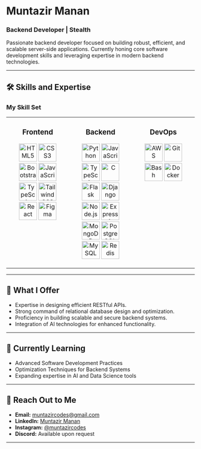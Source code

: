 # Muntazir Manan

### Backend Developer | Stealth
Passionate backend developer focused on building robust, efficient, and scalable server-side applications. Currently honing core software development skills and leveraging expertise in modern backend technologies.

---

## 🛠 **Skills and Expertise**

### My Skill Set
<table width="100%" align="center">
    <tr>
        <td valign="top" width="33%">
            <h3 align="center">Frontend</h3>
            <p align="center">
                <a href="https://en.wikipedia.org/wiki/HTML5" target="_blank"><img src="https://profilinator.rishav.dev/skills-assets/html5-original-wordmark.svg" alt="HTML5" width="48" /></a>
                <a href="https://www.w3schools.com/css/" target="_blank"><img src="https://profilinator.rishav.dev/skills-assets/css3-original-wordmark.svg" alt="CSS3" width="48" /></a>
                <a href="https://getbootstrap.com/docs/3.4/javascript/" target="_blank"><img src="https://profilinator.rishav.dev/skills-assets/bootstrap-plain.svg" alt="Bootstrap" width="48" /></a>
                <a href="https://www.javascript.com/" target="_blank"><img src="https://profilinator.rishav.dev/skills-assets/javascript-original.svg" alt="JavaScript" width="48" /></a>
                <br/>
                <a href="https://www.typescriptlang.org/" target="_blank"><img src="https://profilinator.rishav.dev/skills-assets/typescript-original.svg" alt="TypeScript" width="48" /></a>
                <a href="https://www.tailwindcss.com/" target="_blank"><img src="https://profilinator.rishav.dev/skills-assets/tailwindcss.svg" alt="Tailwind CSS" width="48" /></a>
                <a href="https://reactjs.org/" target="_blank"><img src="https://profilinator.rishav.dev/skills-assets/react-original-wordmark.svg" alt="React" width="48" /></a>
                <a href="https://www.figma.com/" target="_blank"><img src="https://profilinator.rishav.dev/skills-assets/figma-icon.svg" alt="Figma" width="48" /></a>
            </p>
        </td>
        <td valign="top" width="33%">
            <h3 align="center">Backend</h3>
            <p align="center">
                <a href="https://www.python.org/" target="_blank"><img src="https://profilinator.rishav.dev/skills-assets/python-original.svg" alt="Python" width="48" /></a>
                <a href="https://www.javascript.com/" target="_blank"><img src="https://profilinator.rishav.dev/skills-assets/javascript-original.svg" alt="JavaScript" width="48" /></a>
                <a href="https://www.typescriptlang.org/" target="_blank"><img src="https://profilinator.rishav.dev/skills-assets/typescript-original.svg" alt="TypeScript" width="48" /></a>
                <a href="https://www.cprogramming.com/" target="_blank"><img src="https://profilinator.rishav.dev/skills-assets/c-original.svg" alt="C" width="48" /></a>
                <br/>
                <a href="https://flask.palletsprojects.com/" target="_blank"><img src="https://profilinator.rishav.dev/skills-assets/flask.png" alt="Flask" width="48" /></a>
                <a href="https://www.djangoproject.com/" target="_blank"><img src="https://profilinator.rishav.dev/skills-assets/django-original.svg" alt="Django" width="48" /></a>
                <a href="https://nodejs.org/" target="_blank"><img src="https://profilinator.rishav.dev/skills-assets/nodejs-original-wordmark.svg" alt="Node.js" width="48" /></a>
                <a href="https://expressjs.com/" target="_blank"><img src="https://profilinator.rishav.dev/skills-assets/express-original-wordmark.svg" alt="Express.js" width="48" /></a>
                <br/>
                <a href="https://www.mongodb.com/" target="_blank"><img src="https://profilinator.rishav.dev/skills-assets/mongodb-original-wordmark.svg" alt="MongoDB" width="48" /></a>
                <a href="https://www.postgresql.org/" target="_blank"><img src="https://profilinator.rishav.dev/skills-assets/postgresql-original-wordmark.svg" alt="PostgreSQL" width="48" /></a>
                <a href="https://www.mysql.com/" target="_blank"><img src="https://profilinator.rishav.dev/skills-assets/mysql-original-wordmark.svg" alt="MySQL" width="48" /></a>
                <a href="https://redis.io/" target="_blank"><img src="https://profilinator.rishav.dev/skills-assets/redis-original-wordmark.svg" alt="Redis" width="48" /></a>
            </p>
        </td>
        <td valign="top" width="33%">
            <h3 align="center">DevOps</h3>
            <p align="center">
                <a href="https://aws.amazon.com/" target="_blank"><img src="https://profilinator.rishav.dev/skills-assets/amazonwebservices-original-wordmark.svg" alt="AWS" width="48" /></a>
                <a href="https://github.com/" target="_blank"><img src="https://profilinator.rishav.dev/skills-assets/git-scm-icon.svg" alt="Git" width="48" /></a>
                <a href="https://www.gnu.org/software/bash/" target="_blank"><img src="https://profilinator.rishav.dev/skills-assets/gnu_bash-icon.svg" alt="Bash" width="48" /></a>
                <a href="https://www.docker.com/" target="_blank"><img src="https://profilinator.rishav.dev/skills-assets/docker-original-wordmark.svg" alt="Docker" width="48" /></a>
            </p>
        </td>
    </tr>
</table>

---

## 🚀 **What I Offer**
- Expertise in designing efficient RESTful APIs.
- Strong command of relational database design and optimization.
- Proficiency in building scalable and secure backend systems.
- Integration of AI technologies for enhanced functionality.

---

## 🌱 **Currently Learning**
- Advanced Software Development Practices
- Optimization Techniques for Backend Systems
- Expanding expertise in AI and Data Science tools

---

## 📢 **Reach Out to Me**
- **Email:** [muntazircodes@gmail.com](mailto:muntazircodes@gmail.com)
- **LinkedIn:** [Muntazir Manan](https://www.linkedin.com/in/muntazircodes)
- **Instagram:** [@muntazircodes](https://www.instagram.com/muntazircodes/)
- **Discord:** Available upon request

---

